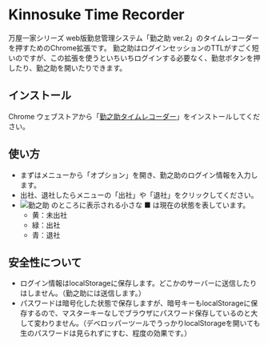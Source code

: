 # Kinnosuke Time Recorder

万屋一家シリーズ web版勤怠管理システム「勤之助 ver.2」のタイムレコーダーを押すためのChrome拡張です。
勤之助はログインセッションのTTLがすごく短いのですが、この拡張を使うといちいちログインする必要なく、勤怠ボタンを押したり、勤之助を開いたりできます。

## インストール

Chrome ウェブストアから「[勤之助タイムレコーダー](https://chrome.google.com/webstore/detail/%E5%8B%A4%E4%B9%8B%E5%8A%A9%E3%82%BF%E3%82%A4%E3%83%A0%E3%83%AC%E3%82%B3%E3%83%BC%E3%83%80%E3%83%BC/onohbjcjcdlmfheogadpfopadlmpicmk)」をインストールしてください。


## 使い方

- まずはメニューから「オプション」を開き、勤之助のログイン情報を入力します。
- 出社、退社したらメニューの「出社」や「退社」をクリックしてください。
- ![勤之助](https://github.com/irok/KinnosukeTimeRecorder/raw/master/images/icon19.png) のところに表示される小さな ■ は現在の状態を表しています。
  - 黄：未出社
  - 緑：出社
  - 青：退社

## 安全性について

- ログイン情報はlocalStorageに保存します。どこかのサーバーに送信したりはしません。（勤之助には送信します。）
- パスワードは暗号化した状態で保存しますが、暗号キーもlocalStorageに保存するので、マスターキーなしでブラウザにパスワード保存しているのと大して変わりません。（デベロッパーツールでうっかりlocalStorageを開いても生のパスワードは見られずにすむ、程度の効果です。）

